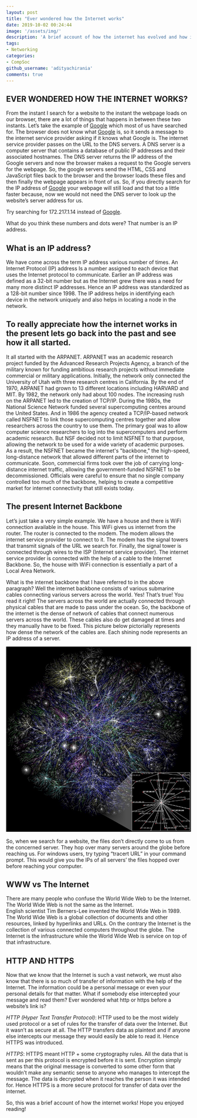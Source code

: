 ```yaml
---
layout: post
title: "Ever wondered how the Internet works"
date: 2019-10-02 00:24:44
image: '/assets/img/'
description: 'A brief account of how the internet has evolved and how it works today'
tags:
- Networking
categories:
- CompSoc
github_username: 'adityachirania'
comments: true
---
```


## EVER WONDERED HOW THE INTERNET WORKS?

From the instant I search for a website to the instant the webpage loads on our browser, there are a lot of things that happens in between these two instants. Let’s take the example of [Google](http://google.com/) which most of us have searched for. The browser does not know what [Google](http://google.com/) is, so it sends a message to the internet service provider asking if it knows what Google is. The internet service provider passes on the URL to the DNS servers. A DNS server is a computer server that contains a database of public IP addresses and their associated hostnames. The DNS server returns the IP address of the Google servers and now the browser makes a request to the Google servers for the webpage. So, the google servers send the HTML, CSS and JavaScript files back to the browser and the browser loads these files and then finally the webpage appears in front of us. So, if you directly search for the IP address of [Google](http://google.com/) your webpage will still load and that too a little faster because, now we would not need the DNS server to look up the website’s server address for us.

Try searching for 172.217.1.14 instead of [Google](http://google.com/).

What do you think these numbers and dots were? That number is an IP address.

## What is an IP address?
We have come across the term IP address various number of times. An Internet Protocol (IP) address Is a number assigned to each device that uses the Internet protocol to communicate. Earlier an IP address was defined as a 32-bit number but as the Internet grew there was a need for many more distinct IP addresses. Hence an IP address was standardized as a 128-bit number since 1998. The IP address helps in identifying each device in the network uniquely and also helps in locating a node in the network. 

## To really appreciate how the internet works in the present lets go back into the past and see how it all started.
It all started with the ARPANET. ARPANET was an academic research project funded by the Advanced Research Projects Agency, a branch of the military known for funding ambitious research projects without immediate commercial or military applications. Initially, the network only connected the University of Utah with three research centres in California. By the end of 1970, ARPANET had grown to 13 different locations including HARVARD and MIT. By 1982, the network only had about 100 nodes. The increasing rush on the ARPANET led to the creation of TCP/IP. During the 1980s, the National Science Network funded several supercomputing centres around the United States. And in 1986 the agency created a TCP/IP-based network called NSFNET to link those supercomputing centres together and allow researchers across the country to use them. The primary goal was to allow computer science researchers to log into the supercomputers and perform academic research. But NSF decided not to limit NSFNET to that purpose, allowing the network to be used for a wide variety of academic purposes. As a result, the NSFNET became the internet's "backbone," the high-speed, long-distance network that allowed different parts of the internet to communicate. Soon, commercial firms took over the job of carrying long-distance internet traffic, allowing the government-funded NSFNET to be decommissioned. Officials were careful to ensure that no single company controlled too much of the backbone, helping to create a competitive market for internet connectivity that still exists today.


## The present Internet Backbone
Let’s just take a very simple example. We have a house and there is WiFi connection available in the house. This WiFi gives us internet from the router. The router is connected to the modem. The modem allows the internet service provider to connect to it. The modem has the signal towers that transmit signals of the URL we search for. Finally, the signal tower is connected through wires to the ISP (Internet service provider). The internet service provider is connected with the help of a cable to the Internet Backbone. So, the house with WiFi connection is essentially a part of a Local Area Network.

What is the internet backbone that I have referred to in the above paragraph? Well the internet backbone consists of various submarine cables connecting various servers across the world. Yes! That’s true! You read it right! The servers across the world are actually connected through physical cables that are made to pass under the ocean. So, the backbone of the internet is the dense of network of cables that connect numerous servers across the world. These cables also do get damaged at times and they manually have to be fixed. This picture below pictorially represents how dense the network of the cables are. Each shining node represents an IP address of a server.

![THE INTERNET](/blog_src/assets/img/how-the-internet-works/img1.jpg)

So, when we search for a website, the files don’t directly come to us from the concerned server. They hop over many servers around the globe before reaching us. For windows users, try typing “tracert URL” in your command prompt. This would give you the IPs of all servers’ the files hopped over before reaching your computer.


## WWW vs The Internet
There are many people who confuse the World Wide Web to be the Internet. The World Wide Web is not the same as the Internet.	
English scientist Tim Berners-Lee invented the World Wide Web in 1989. The World Wide Web is a global collection of documents and other resources, linked by hyperlinks and URLs.   On the contrary the Internet is the collection of various connected computers throughout the globe. The Internet is the infrastructure while the World Wide Web is service on top of that infrastructure.

## HTTP AND HTTPS
Now that we know that the Internet is such a vast network, we must also know that there is so much of transfer of information with the help of the Internet. The information could be a personal message or even your personal details for that matter. What if somebody else intercepted your message and read them? Ever wondered what http or https before a website’s link is?

*HTTP (Hyper Text Transfer Protocol)*: HTTP used to be the most widely used protocol or a set of rules for the transfer of data over the Internet. But it wasn’t as secure at all. The HTTP transfers data as plaintext and if anyone else intercepts our message they would easily be able to read it. Hence HTTPS was introduced.

*HTTPS*: HTTPS meant HTTP + some cryptography rules. All the data that is sent as per this protocol is encrypted before it is sent. Encryption simply means that the original message is converted to some other form that wouldn’t make any semantic sense to anyone who manages to intercept the message. The data is decrypted when it reaches the person it was intended for. Hence HTTPS is a more secure protocol for transfer of data over the internet. 

So, this was a brief account of how the internet works! Hope you enjoyed reading!